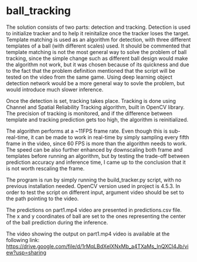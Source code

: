 # ball_tracking

The solution consists of two parts: detection and tracking. Detection is used to initialize tracker and to help it reinitalize once the tracker loses the target. Template matching is used as an algorithm for detection, with three different templates of a ball (with different scales) used. It should be commented that template matching is not the most general way to solve the problem of ball tracking, since the simple change such as different ball design would make the algorithm not work, but it was chosen because of its quickness and due to the fact that the problem definition mentioned that the script will be tested on the video from the same game. Using deep learning object detection network would be a more general way to sovle the problem, but would introduce much slower inference. 

Once the detection is set, tracking takes place. Tracking is done using Channel and Spatial Reliability Tracking algorithm, built in OpenCV library. The precision of tracking is monitored, and if the difference between template and tracking prediction gets too high, the algorithm is reinitialized.

The algorithm performs at a ~11FPS frame rate. Even though this is sub-real-time, it can be made to work in real-time by simply sampling every fifth frame in the video, since
60 FPS is more than the algorithm needs to work. The speed can be also further enhanced by downscaling both frame and templates before running an algorithm, but by testing the 
trade-off between prediction accuracy and inference time, I came up to the conclusion that it is not worth rescaling the frame. 

The program is run by simply running the build_tracker.py script, with no previous installation needed. OpenCV version used in project is 4.5.3. In order to test the script on
different input, argument video should be set to the path pointing to the video. 

The predictions on part1.mp4 video are presented in predictions.csv file. The x and y coordinates of ball are set to the ones representing the center of the ball prediction during the inference.

The video showing the output on part1.mp4 video is available at the following link: https://drive.google.com/file/d/1rMqLBdXeIXNxMb_a4TXaMs_InQXCl4Jb/view?usp=sharing

